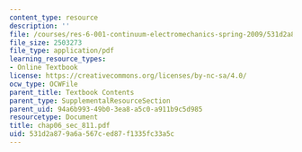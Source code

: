 ```yaml
---
content_type: resource
description: ''
file: /courses/res-6-001-continuum-electromechanics-spring-2009/531d2a879a6a567ced87f1335fc33a5c_chap06_sec_811.pdf
file_size: 2503273
file_type: application/pdf
learning_resource_types:
- Online Textbook
license: https://creativecommons.org/licenses/by-nc-sa/4.0/
ocw_type: OCWFile
parent_title: Textbook Contents
parent_type: SupplementalResourceSection
parent_uid: 94a6b993-49b0-3ea8-a5c0-a911b9c5d985
resourcetype: Document
title: chap06_sec_811.pdf
uid: 531d2a87-9a6a-567c-ed87-f1335fc33a5c
---
```

